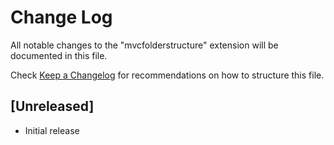 # Change Log

All notable changes to the "mvcfolderstructure" extension will be documented in this file.

Check [Keep a Changelog](http://keepachangelog.com/) for recommendations on how to structure this file.

## [Unreleased]

- Initial release